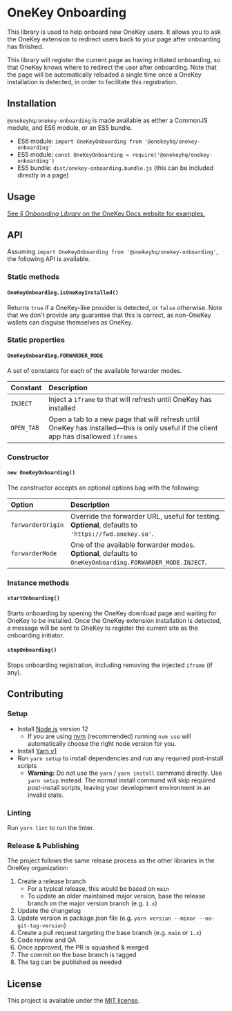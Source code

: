 # OneKey Onboarding

This library is used to help onboard new OneKey users. It allows you to ask the OneKey extension to redirect users back to your page after onboarding has finished.

This library will register the current page as having initiated onboarding, so that OneKey knows where to redirect the user after onboarding. Note that the page will be automatically reloaded a single time once a OneKey installation is detected, in order to facilitate this registration.

## Installation

`@onekeyhq/onekey-onboarding` is made available as either a CommonJS module, and ES6 module, or an ES5 bundle.

- ES6 module: `import OneKeyOnboarding from '@onekeyhq/onekey-onboarding'`
- ES5 module: `const OneKeyOnboarding = require('@onekeyhq/onekey-onboarding')`
- ES5 bundle: `dist/onekey-onboarding.bundle.js` (this can be included directly in a page)

## Usage

[See _§ Onboarding Library_ on the OneKey Docs website for examples.](https://docs.onekey.so/guide/onboarding-library.html)

## API

Assuming `import OneKeyOnboarding from '@onekeyhq/onekey-onboarding'`, the following API is available.

### Static methods

#### `OneKeyOnboarding.isOneKeyInstalled()`

Returns `true` if a OneKey-like provider is detected, or `false` otherwise. Note that we don't provide any guarantee that this is correct, as non-OneKey wallets can disguise themselves as OneKey.

### Static properties

#### `OneKeyOnboarding.FORWARDER_MODE`

A set of constants for each of the available forwarder modes.

| Constant   | Description                                                                                                                            |
| :--------- | :------------------------------------------------------------------------------------------------------------------------------------- |
| `INJECT`   | Inject a `iframe` to that will refresh until OneKey has installed                                                                    |
| `OPEN_TAB` | Open a tab to a new page that will refresh until OneKey has installed—this is only useful if the client app has disallowed `iframes` |

### Constructor

#### `new OneKeyOnboarding()`

The constructor accepts an optional options bag with the following:

| Option            | Description                                                                                                 |
| :---------------- | :---------------------------------------------------------------------------------------------------------- |
| `forwarderOrigin` | Override the forwarder URL, useful for testing. **Optional**, defaults to `'https://fwd.onekey.so'`.      |
| `forwarderMode`   | One of the available forwarder modes. **Optional**, defaults to `OneKeyOnboarding.FORWARDER_MODE.INJECT`. |

### Instance methods

#### `startOnboarding()`

Starts onboarding by opening the OneKey download page and waiting for OneKey to be installed. Once the OneKey extension installation is detected, a message will be sent to OneKey to register the current site as the onboarding initiator.

#### `stopOnboarding()`

Stops onboarding registration, including removing the injected `iframe` (if any).

## Contributing

### Setup

- Install [Node.js](https://nodejs.org) version 12
  - If you are using [nvm](https://github.com/creationix/nvm#installation) (recommended) running `nvm use` will automatically choose the right node version for you.
- Install [Yarn v1](https://yarnpkg.com/en/docs/install)
- Run `yarn setup` to install dependencies and run any requried post-install scripts
  - **Warning:** Do not use the `yarn` / `yarn install` command directly. Use `yarn setup` instead. The normal install command will skip required post-install scripts, leaving your development environment in an invalid state.

### Linting

Run `yarn lint` to run the linter.

### Release & Publishing

The project follows the same release process as the other libraries in the OneKey organization:

1. Create a release branch
   - For a typical release, this would be based on `main`
   - To update an older maintained major version, base the release branch on the major version branch (e.g. `1.x`)
2. Update the changelog
3. Update version in package.json file (e.g. `yarn version --minor --no-git-tag-version`)
4. Create a pull request targeting the base branch (e.g. `main` or `1.x`)
5. Code review and QA
6. Once approved, the PR is squashed & merged
7. The commit on the base branch is tagged
8. The tag can be published as needed

## License

This project is available under the [MIT license](./LICENSE).
